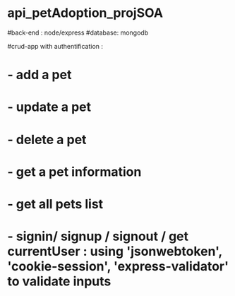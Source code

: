 # api_petAdoption_projSOA

#back-end : node/express 
#database: mongodb

#crud-app with authentification : 
# - add a pet
# - update a pet
# - delete a pet
# - get a pet information
# - get all pets list
# - signin/ signup / signout / get currentUser : using 'jsonwebtoken', 'cookie-session', 'express-validator' to validate inputs
